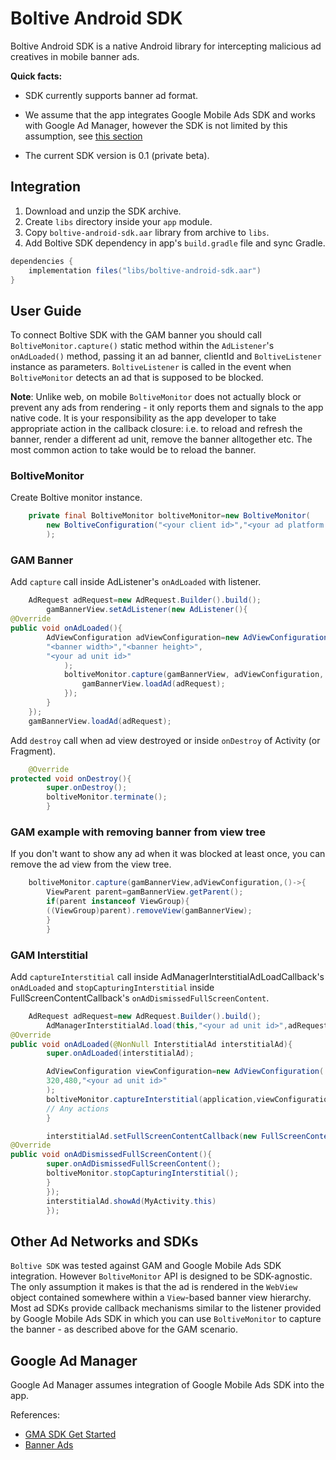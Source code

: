 # Boltive Android SDK

Boltive Android SDK is a native Android library for intercepting malicious ad creatives in mobile banner ads.

**Quick facts:**

- SDK currently supports banner ad format.

- We assume that the app integrates Google Mobile Ads SDK and works with Google Ad Manager, however the SDK is not limited by this assumption, see [this section](https://github.com/ad-lightning/android-sdk-sample-app#other-ad-networks-and-sdks)

- The current SDK version is 0.1 (private beta).

## Integration

1. Download and unzip the SDK archive.
2. Create `libs` directory inside your `app` module. 
3. Copy `boltive-android-sdk.aar` library from archive to `libs`.
4. Add Boltive SDK dependency in app's `build.gradle` file and sync Gradle.

```groovy
dependencies {
    implementation files("libs/boltive-android-sdk.aar")
}
```

## User Guide

To connect Boltive SDK with the GAM banner you should call `BoltiveMonitor.capture()` static method
within the `AdListener`'s `onAdLoaded()` method, passing it an ad banner, clientId
and `BoltiveListener` instance as parameters.  `BoltiveListener` is called in the event
when `BoltiveMonitor` detects an ad that is supposed to be blocked.

**Note**: Unlike web, on mobile `BoltiveMonitor` does not actually block or prevent any ads from
rendering - it only reports them and signals to the app native code. It is your responsibility as
the app developer to take appropriate action in the callback closure: i.e. to reload and refresh the
banner, render a different ad unit, remove the banner alltogether etc. The most common action to
take would be to reload the banner.

### BoltiveMonitor

Create Boltive monitor instance.

```java
    private final BoltiveMonitor boltiveMonitor=new BoltiveMonitor(
        new BoltiveConfiguration("<your client id>","<your ad platform name>")
        );
```

### GAM Banner

Add `capture` call inside AdListener's `onAdLoaded` with listener.

```java
    AdRequest adRequest=new AdRequest.Builder().build();
        gamBannerView.setAdListener(new AdListener(){
@Override
public void onAdLoaded(){
        AdViewConfiguration adViewConfiguration=new AdViewConfiguration(
        "<banner width>","<banner height>",
        "<your ad unit id>"
            );
            boltiveMonitor.capture(gamBannerView, adViewConfiguration, () -> {
                gamBannerView.loadAd(adRequest);
            });
        }
    });
    gamBannerView.loadAd(adRequest);
```

Add `destroy` call when ad view destroyed or inside `onDestroy` of Activity (or Fragment).

```java
    @Override
protected void onDestroy(){
        super.onDestroy();
        boltiveMonitor.terminate();
        }
```

### GAM example with removing banner from view tree

If you don't want to show any ad when it was blocked at least once, you can remove the ad view from
the view tree.

```java
    boltiveMonitor.capture(gamBannerView,adViewConfiguration,()->{
        ViewParent parent=gamBannerView.getParent();
        if(parent instanceof ViewGroup){
        ((ViewGroup)parent).removeView(gamBannerView);
        }
        }
```

### GAM Interstitial

Add `captureInterstitial` call inside AdManagerInterstitialAdLoadCallback's `onAdLoaded`
and `stopCapturingInterstitial` inside FullScreenContentCallback's `onAdDismissedFullScreenContent`.

```java
    AdRequest adRequest=new AdRequest.Builder().build();
        AdManagerInterstitialAd.load(this,"<your ad unit id>",adRequest,new InterstitialAdLoadCallback(){
@Override
public void onAdLoaded(@NonNull InterstitialAd interstitialAd){
        super.onAdLoaded(interstitialAd);

        AdViewConfiguration viewConfiguration=new AdViewConfiguration(
        320,480,"<your ad unit id>"
        );
        boltiveMonitor.captureInterstitial(application,viewConfiguration){
        // Any actions
        }

        interstitialAd.setFullScreenContentCallback(new FullScreenContentCallback(){
@Override
public void onAdDismissedFullScreenContent(){
        super.onAdDismissedFullScreenContent();
        boltiveMonitor.stopCapturingInterstitial();
        }
        });
        interstitialAd.showAd(MyActivity.this)
        });
```

## Other Ad Networks and SDKs

`Boltive SDK` was tested against GAM and Google Mobile Ads SDK integration. However `BoltiveMonitor`
API is designed to be SDK-agnostic. The only assumption it makes is that the ad is rendered in
the `WebView` object contained somewhere within a `View`-based banner view hierarchy. Most ad SDKs
provide callback mechanisms similar to the listener provided by Google Mobile Ads SDK in which you
can use `BoltiveMonitor` to capture the banner - as described above for the GAM scenario.

## Google Ad Manager

Google Ad Manager assumes integration of Google Mobile Ads SDK into the app.

References:

- [GMA SDK Get Started](https://developers.google.com/ad-manager/mobile-ads-sdk/android/quick-start)
- [Banner Ads](https://developers.google.com/ad-manager/mobile-ads-sdk/android/banner)

